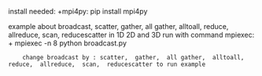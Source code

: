 install needed:
    +mpi4py: pip install mpi4py

example about broadcast,  scatter,  gather,  all gather,  alltoall,  reduce,  allreduce,  scan,  reducescatter
in 1D 2D and 3D
run with command mpiexec:
    + mpiexec -n 8 python broadcast.py 
        
        change broadcast by : scatter,  gather,  all gather,  alltoall,  reduce,  allreduce,  scan,  reducescatter to run example
    
    